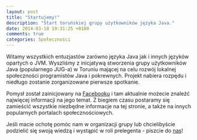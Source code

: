 ```yaml
---
layout: post
title: "Startujemy!"
description: "Start toruńskiej grupy użytkowników języka Java."
date: 2014-03-18 19:31:25 +0100
comments: true
categories: Społeczności
---
```

Witamy wszystkich entuzjastów zarówno języka Java jak i innych języków opartych o JVM. Wyszliśmy z inicjatywą stworzenia grupy użytkowników Java (popularnego JUG-a) w Toruniu mającej na celu rozwój lokalnej społeczności programistów Java i pokrewnych. Projekt nabiera rozpędu i niedługo zostanie zorganizowane pierwsze spotkanie.

Pomysł został zainicjowany na <a href="https://www.facebook.com/TorunJUG" target="_blank">Facebooku</a> i tam aktualnie możecie znaleźć najwięcej informacji na jego temat. Z biegiem czasu postaramy się zamieścić wszystkie niezbędne informacje na tej stronie, a także na innych popularnych portalach społecznościowych.

Jeśli macie ochotę pomóc nam w organizacji grupy lub chcielibyście podzielić się swoją wiedzą i wystąpić w roli prelegenta - piszcie do <a href="https://www.facebook.com/TorunJUG" target="_blank">nas</a>!